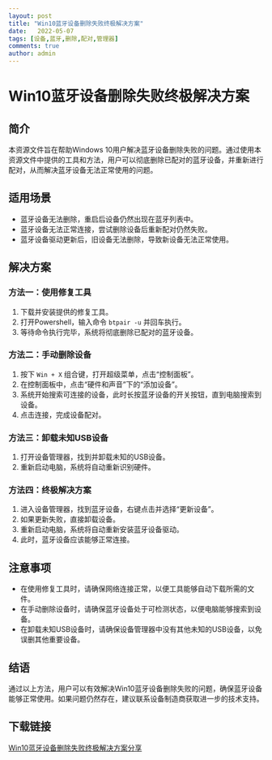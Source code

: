 ```yaml
---
layout: post
title: "Win10蓝牙设备删除失败终极解决方案"
date:   2022-05-07
tags: [设备,蓝牙,删除,配对,管理器]
comments: true
author: admin
---
```

# Win10蓝牙设备删除失败终极解决方案

## 简介

本资源文件旨在帮助Windows 10用户解决蓝牙设备删除失败的问题。通过使用本资源文件中提供的工具和方法，用户可以彻底删除已配对的蓝牙设备，并重新进行配对，从而解决蓝牙设备无法正常使用的问题。

## 适用场景

- 蓝牙设备无法删除，重启后设备仍然出现在蓝牙列表中。
- 蓝牙设备无法正常连接，尝试删除设备后重新配对仍然失败。
- 蓝牙设备驱动更新后，旧设备无法删除，导致新设备无法正常使用。

## 解决方案

### 方法一：使用修复工具

1. 下载并安装提供的修复工具。
2. 打开Powershell，输入命令 `btpair -u` 并回车执行。
3. 等待命令执行完毕，系统将彻底删除已配对的蓝牙设备。

### 方法二：手动删除设备

1. 按下 `Win + X` 组合键，打开超级菜单，点击“控制面板”。
2. 在控制面板中，点击“硬件和声音”下的“添加设备”。
3. 系统开始搜索可连接的设备，此时长按蓝牙设备的开关按钮，直到电脑搜索到设备。
4. 点击连接，完成设备配对。

### 方法三：卸载未知USB设备

1. 打开设备管理器，找到并卸载未知的USB设备。
2. 重新启动电脑，系统将自动重新识别硬件。

### 方法四：终极解决方案

1. 进入设备管理器，找到蓝牙设备，右键点击并选择“更新设备”。
2. 如果更新失败，直接卸载设备。
3. 重新启动电脑，系统将自动重新安装蓝牙设备驱动。
4. 此时，蓝牙设备应该能够正常连接。

## 注意事项

- 在使用修复工具时，请确保网络连接正常，以便工具能够自动下载所需的文件。
- 在手动删除设备时，请确保蓝牙设备处于可检测状态，以便电脑能够搜索到设备。
- 在卸载未知USB设备时，请确保设备管理器中没有其他未知的USB设备，以免误删其他重要设备。

## 结语

通过以上方法，用户可以有效解决Win10蓝牙设备删除失败的问题，确保蓝牙设备能够正常使用。如果问题仍然存在，建议联系设备制造商获取进一步的技术支持。

## 下载链接

[Win10蓝牙设备删除失败终极解决方案分享](https://pan.quark.cn/s/494a7f8bb5fb)